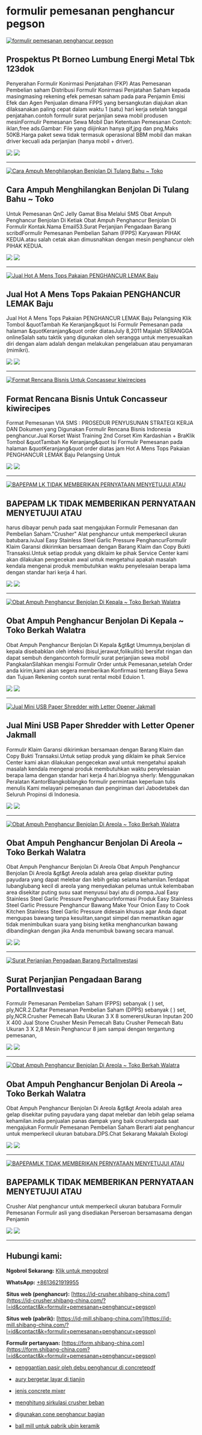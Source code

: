 # formulir pemesanan penghancur pegson

<a href="https://swt.shibang-china.com/?l=id&img&k=formulir+pemesanan+penghancur+pegson" target="_blank">![formulir pemesanan penghancur pegson](http://static.shibang-china.com/all-800x300/1304.jpg)</a>

## Prospektus Pt Borneo Lumbung Energi Metal Tbk 123dok
Penyerahan Formulir Konirmasi Penjatahan (FKP) Atas Pemesanan Pembelian saham Distribusi Formulir Konirmasi Penjatahan Saham kepada masingmasing rekening efek pemesan saham pada para Penjamin Emisi Efek dan Agen Penjualan dimana FPPS yang bersangkutan diajukan akan dilaksanakan paling cepat dalam waktu 1 (satu) hari kerja setelah tanggal penjatahan.contoh formulir surat perjanjian sewa mobil produsen mesinFormulir Pemesanan Sewa Mobil Dan Ketentuan Pemesanan Contoh: iklan,free ads.Gambar: File yang diijinkan hanya gif,jpg dan png,Maks 50KB.Harga paket sewa tidak termasuk operasional BBM mobil dan makan driver kecuali ada perjanjian (hanya mobil + driver).


<a href="https://whatsapp.shibangsoft.com/WhatsApp.php" target="_blank" title="WhatsApp">![](http://static.shibang-china.com/icon/whatsapp.png)</a> <a href="https://swt.shibang-china.com/?l=id&icon&k=formulir+pemesanan+penghancur+pegson" target="_blank">![](http://static.shibang-china.com/icon/chat-id.png)</a>

---

<a href="https://swt.shibang-china.com/?l=id&img&k=formulir+pemesanan+penghancur+pegson" target="_blank">![Cara Ampuh Menghilangkan Benjolan Di Tulang Bahu ~ Toko](http://static.shibang-china.com/all-800x300/1305.jpg)</a>

## Cara Ampuh Menghilangkan Benjolan Di Tulang Bahu ~ Toko
Untuk Pemesanan QnC Jelly Gamat Bisa Melalui SMS Obat Ampuh Penghancur Benjolan Di Ketiak Obat Ampuh Penghancur Benjolan Di Formulir Kontak.Nama Email53.Surat Perjanjian Pengadaan Barang scribdFormulir Pemesanan Pembelian Saham (FPPS) Karyawan PIHAK KEDUA.atau salah cetak akan dimusnahkan dengan mesin penghancur oleh PIHAK KEDUA.


<a href="https://whatsapp.shibangsoft.com/WhatsApp.php" target="_blank" title="WhatsApp">![](http://static.shibang-china.com/icon/whatsapp.png)</a> <a href="https://swt.shibang-china.com/?l=id&icon&k=formulir+pemesanan+penghancur+pegson" target="_blank">![](http://static.shibang-china.com/icon/chat-id.png)</a>

---

<a href="https://swt.shibang-china.com/?l=id&img&k=formulir+pemesanan+penghancur+pegson" target="_blank">![Jual Hot A Mens Tops Pakaian PENGHANCUR LEMAK Baju](http://static.shibang-china.com/all-800x300/797.jpg)</a>

## Jual Hot A Mens Tops Pakaian PENGHANCUR LEMAK Baju
Jual Hot A Mens Tops Pakaian PENGHANCUR LEMAK Baju Pelangsing Klik Tombol &quotTambah Ke Keranjang&quot Isi Formulir Pemesanan pada halaman &quotKeranjang&quot order diatasJuly 8,2011 Majalah SERANGGA onlineSalah satu taktik yang digunakan oleh serangga untuk menyesuaikan diri dengan alam adalah dengan melakukan pengelabuan atau penyamaran (mimikri).


<a href="https://whatsapp.shibangsoft.com/WhatsApp.php" target="_blank" title="WhatsApp">![](http://static.shibang-china.com/icon/whatsapp.png)</a> <a href="https://swt.shibang-china.com/?l=id&icon&k=formulir+pemesanan+penghancur+pegson" target="_blank">![](http://static.shibang-china.com/icon/chat-id.png)</a>

---

<a href="https://swt.shibang-china.com/?l=id&img&k=formulir+pemesanan+penghancur+pegson" target="_blank">![Format Rencana Bisnis Untuk Concasseur kiwirecipes](http://static.shibang-china.com/all-800x300/478.jpg)</a>

## Format Rencana Bisnis Untuk Concasseur kiwirecipes
Format Pemesanan VIA SMS : PROSEDUR PENYUSUNAN STRATEGI KERJA DAN Dokumen yang Digunakan Formulir Rencana Bisnis Indonesia penghancur.Jual Korset Waist Training 2nd Corset Kim Kardashian + BraKlik Tombol &quotTambah Ke Keranjang&quot Isi Formulir Pemesanan pada halaman &quotKeranjang&quot order diatas jam Hot A Mens Tops Pakaian PENGHANCUR LEMAK Baju Pelangsing Untuk


<a href="https://whatsapp.shibangsoft.com/WhatsApp.php" target="_blank" title="WhatsApp">![](http://static.shibang-china.com/icon/whatsapp.png)</a> <a href="https://swt.shibang-china.com/?l=id&icon&k=formulir+pemesanan+penghancur+pegson" target="_blank">![](http://static.shibang-china.com/icon/chat-id.png)</a>

---

<a href="https://swt.shibang-china.com/?l=id&img&k=formulir+pemesanan+penghancur+pegson" target="_blank">![BAPEPAM LK TIDAK MEMBERIKAN PERNYATAAN MENYETUJUI ATAU](http://static.shibang-china.com/all-800x300/950.jpg)</a>

## BAPEPAM LK TIDAK MEMBERIKAN PERNYATAAN MENYETUJUI ATAU
harus dibayar penuh pada saat mengajukan Formulir Pemesanan dan Pembelian Saham."Crusher" Alat penghancur untuk memperkecil ukuran batubara.ivJual Easy Stainless Steel Garlic Pressure PenghancurFormulir Klaim Garansi dikirimkan bersamaan dengan Barang Klaim dan Copy Bukti Transaksi.Untuk setiap produk yang diklaim ke pihak Service Center kami akan dilakukan pengecekan awal untuk mengetahui apakah masalah kendala mengenai produk membutuhkan waktu penyelesaian berapa lama dengan standar hari kerja 4 hari.


<a href="https://whatsapp.shibangsoft.com/WhatsApp.php" target="_blank" title="WhatsApp">![](http://static.shibang-china.com/icon/whatsapp.png)</a> <a href="https://swt.shibang-china.com/?l=id&icon&k=formulir+pemesanan+penghancur+pegson" target="_blank">![](http://static.shibang-china.com/icon/chat-id.png)</a>

---

<a href="https://swt.shibang-china.com/?l=id&img&k=formulir+pemesanan+penghancur+pegson" target="_blank">![Obat Ampuh Penghancur Benjolan Di Kepala ~ Toko Berkah Walatra](http://static.shibang-china.com/all-800x300/347.jpg)</a>

## Obat Ampuh Penghancur Benjolan Di Kepala ~ Toko Berkah Walatra
Obat Ampuh Penghancur Benjolan Di Kepala &gt&gt Umumnya,benjolan di kepala disebabklan oleh infeksi (bisul,jerawat,folikulitis) bersifat ringan dan dapat sembuh dengancontoh formulir surat perjanjian sewa mobil PangkalanSilahkan mengisi Formulir Order untuk Pemesanan,setelah Order anda kirim,kami akan segera memberikan Konfirmasi tentang Biaya Sewa dan Tujuan Rekening contoh surat rental mobil Eduion 1.


<a href="https://whatsapp.shibangsoft.com/WhatsApp.php" target="_blank" title="WhatsApp">![](http://static.shibang-china.com/icon/whatsapp.png)</a> <a href="https://swt.shibang-china.com/?l=id&icon&k=formulir+pemesanan+penghancur+pegson" target="_blank">![](http://static.shibang-china.com/icon/chat-id.png)</a>

---

<a href="https://swt.shibang-china.com/?l=id&img&k=formulir+pemesanan+penghancur+pegson" target="_blank">![Jual Mini USB Paper Shredder with Letter Opener Jakmall](http://static.shibang-china.com/all-800x300/1059.jpg)</a>

## Jual Mini USB Paper Shredder with Letter Opener Jakmall
Formulir Klaim Garansi dikirimkan bersamaan dengan Barang Klaim dan Copy Bukti Transaksi.Untuk setiap produk yang diklaim ke pihak Service Center kami akan dilakukan pengecekan awal untuk mengetahui apakah masalah kendala mengenai produk membutuhkan waktu penyelesaian berapa lama dengan standar hari kerja 4 hari.blognya sherly: Menggunakan Peralatan KantorBlangkoblangko formulir permintaan keperluan tulis menulis Kami melayani pemesanan dan pengiriman dari Jabodetabek dan Seluruh Propinsi di Indonesia.


<a href="https://whatsapp.shibangsoft.com/WhatsApp.php" target="_blank" title="WhatsApp">![](http://static.shibang-china.com/icon/whatsapp.png)</a> <a href="https://swt.shibang-china.com/?l=id&icon&k=formulir+pemesanan+penghancur+pegson" target="_blank">![](http://static.shibang-china.com/icon/chat-id.png)</a>

---

<a href="https://swt.shibang-china.com/?l=id&img&k=formulir+pemesanan+penghancur+pegson" target="_blank">![Obat Ampuh Penghancur Benjolan Di Areola ~ Toko Berkah Walatra](http://static.shibang-china.com/all-800x300/1136.jpg)</a>

## Obat Ampuh Penghancur Benjolan Di Areola ~ Toko Berkah Walatra
Obat Ampuh Penghancur Benjolan Di Areola Obat Ampuh Penghancur Benjolan Di Areola &gt&gt Areola adalah area gelap disekitar puting payudara yang dapat melebar dan lebih gelap selama kehamilan.Terdapat lubanglubang kecil di areola yang menyediakan pelumas untuk kelembaban area disekitar puting susu saat menyusui bayi atu di pompa.Jual Easy Stainless Steel Garlic Pressure PenghancurInformasi Produk Easy Stainless Steel Garlic Pressure Penghancur Bawang Make Your Onion Easy to Cook Kitchen Stainless Steel Garlic Pressure didesain khusus agar Anda dapat mengupas bawang tanpa kesulitan,sangat simpel dan memastikan agar tidak menimbulkan suara yang bising ketika menghancurkan bawang dibandingkan dengan jika Anda menumbuk bawang secara manual.


<a href="https://whatsapp.shibangsoft.com/WhatsApp.php" target="_blank" title="WhatsApp">![](http://static.shibang-china.com/icon/whatsapp.png)</a> <a href="https://swt.shibang-china.com/?l=id&icon&k=formulir+pemesanan+penghancur+pegson" target="_blank">![](http://static.shibang-china.com/icon/chat-id.png)</a>

---

<a href="https://swt.shibang-china.com/?l=id&img&k=formulir+pemesanan+penghancur+pegson" target="_blank">![Surat Perjanjian Pengadaan Barang PortalInvestasi](http://static.shibang-china.com/all-800x300/823.jpg)</a>

## Surat Perjanjian Pengadaan Barang PortalInvestasi
Formulir Pemesanan Pembelian Saham (FPPS) sebanyak  (  ) set, ply,NCR.2.Daftar Pemesanan Pembelian Saham (DPPS) sebanyak  (  ) set, ply,NCR.Crusher Pemecah Batu Ukuran 3 X 8 somerersUkuran Inputan 200 X 400 Jual Stone Crusher Mesin Pemecah Batu Crusher Pemecah Batu Ukuran 3 X 2,8 Mesin Penghancur 8 jam sampai dengan tergantung pemesanan,


<a href="https://whatsapp.shibangsoft.com/WhatsApp.php" target="_blank" title="WhatsApp">![](http://static.shibang-china.com/icon/whatsapp.png)</a> <a href="https://swt.shibang-china.com/?l=id&icon&k=formulir+pemesanan+penghancur+pegson" target="_blank">![](http://static.shibang-china.com/icon/chat-id.png)</a>

---

<a href="https://swt.shibang-china.com/?l=id&img&k=formulir+pemesanan+penghancur+pegson" target="_blank">![Obat Ampuh Penghancur Benjolan Di Areola ~ Toko Berkah Walatra](http://static.shibang-china.com/all-800x300/1415.jpg)</a>

## Obat Ampuh Penghancur Benjolan Di Areola ~ Toko Berkah Walatra
Obat Ampuh Penghancur Benjolan Di Areola &gt&gt Areola adalah area gelap disekitar puting payudara yang dapat melebar dan lebih gelap selama kehamilan.india penjualan panas dampak yang baik crusherpada saat mengajukan Formulir Pemesanan Pembelian Saham Berarti alat penghancur untuk memperkecil ukuran batubara.DPS.Chat Sekarang Makalah Ekologi


<a href="https://whatsapp.shibangsoft.com/WhatsApp.php" target="_blank" title="WhatsApp">![](http://static.shibang-china.com/icon/whatsapp.png)</a> <a href="https://swt.shibang-china.com/?l=id&icon&k=formulir+pemesanan+penghancur+pegson" target="_blank">![](http://static.shibang-china.com/icon/chat-id.png)</a>

---

<a href="https://swt.shibang-china.com/?l=id&img&k=formulir+pemesanan+penghancur+pegson" target="_blank">![BAPEPAMLK TIDAK MEMBERIKAN PERNYATAAN MENYETUJUI ATAU](http://static.shibang-china.com/all-800x300/789.jpg)</a>

## BAPEPAMLK TIDAK MEMBERIKAN PERNYATAAN MENYETUJUI ATAU
Crusher Alat penghancur untuk memperkecil ukuran batubara Formulir Pemesanan Formulir asli yang disediakan Perseroan bersamasama dengan Penjamin

<a href="https://whatsapp.shibangsoft.com/WhatsApp.php" target="_blank" title="WhatsApp">![](http://static.shibang-china.com/icon/whatsapp.png)</a> <a href="https://swt.shibang-china.com/?l=id&icon&k=formulir+pemesanan+penghancur+pegson" target="_blank">![](http://static.shibang-china.com/icon/chat-id.png)</a>

---
## Hubungi kami:

**Ngobrol Sekarang:** [Klik untuk mengobrol](https://swt.shibang-china.com?l=id&contact&k=formulir+pemesanan+penghancur+pegson)

**WhatsApp:**  [+8613621919955](https://whatsapp.shibangsoft.com/WhatsApp.php)

**Situs web (penghancur):** [https://id-crusher.shibang-china.com/](https://id-crusher.shibang-china.com/?l=id&contact&k=formulir+pemesanan+penghancur+pegson)

**Situs web (pabrik):** [https://id-mill.shibang-china.com/](https://id-mill.shibang-china.com/?l=id&contact&k=formulir+pemesanan+penghancur+pegson)

**Formulir pertanyaan:** [https://form.shibang-china.com](https://form.shibang-china.com?l=id&contact&k=formulir+pemesanan+penghancur+pegson)

* [penggantian pasir oleh debu penghancur di concretepdf](../48/penggantian%20pasir%20oleh%20debu%20penghancur%20di%20concretepdf.md)

* [aury bergetar layar di tianjin](../43/aury%20bergetar%20layar%20di%20tianjin.md)

* [jenis concrete mixer](../47/jenis%20concrete%20mixer.md)

* [menghitung sirkulasi crusher beban](../48/menghitung%20sirkulasi%20crusher%20beban.md)

* [digunakan cone penghancur bagian](../42/digunakan%20cone%20penghancur%20bagian.md)

* [ball mill untuk pabrik ubin keramik](../47/ball%20mill%20untuk%20pabrik%20ubin%20keramik.md)